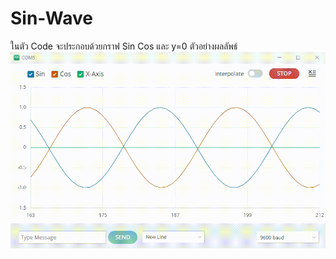 # Sin-Wave
ในตัว Code จะประกอบด้วยกราฟ Sin Cos และ y=0
ตัวอย่างผลลัพธ์
![](https://github.com/KritdanaiKa/Sin-Wave/blob/main/Sin%20Wave.gif)
